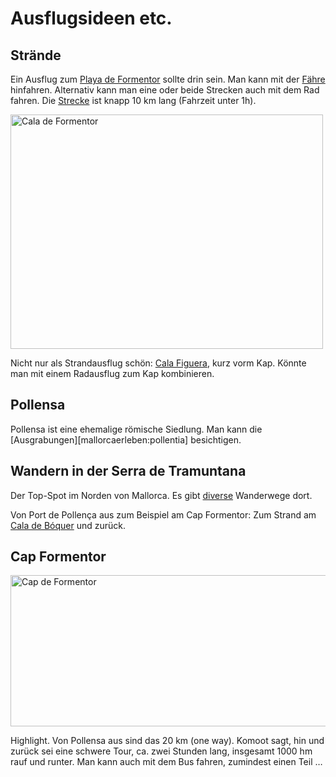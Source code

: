 ﻿# Ausflugsideen etc.

## Strände
Ein Ausflug zum [Playa de Formentor][beachinspector:formentor] sollte drin sein.
Man kann mit der [Fähre][nofrillsexcursions:ferry] hinfahren.
Alternativ kann man eine oder beide Strecken auch mit dem Rad fahren.
Die [Strecke][graphhopper:playaformentor] ist knapp 10 km lang (Fahrzeit unter 1h).

<a data-flickr-embed="true"  href="https://www.flickr.com/photos/cayetano/1163673866/" title="Cala de Formentor">
  <img src="https://live.staticflickr.com/1185/1163673866_e04d068f7b.jpg" width="500" height="375" alt="Cala de Formentor">
</a>

Nicht nur als Strandausflug schön: 
[Cala Figuera][beachinspector:figuera], kurz vorm Kap.
Könnte man mit einem Radausflug zum Kap kombinieren.
<!--
<a data-flickr-embed="true"  href="https://www.flickr.com/photos/michahummel/14979650333/" title="Serra de Tramuntana">
  <img src="https://live.staticflickr.com/3938/14979650333_667a9ddd3d.jpg" width="500" height="334" alt="Serra de Tramuntana">
</a>
<script async src="//embedr.flickr.com/assets/client-code.js" charset="utf-8"></script>
-->

## Pollensa
Pollensa ist eine ehemalige römische Siedlung.
Man kann die [Ausgrabungen][mallorcaerleben:pollentia] besichtigen.

## Wandern in der Serra de Tramuntana
Der Top-Spot im Norden von Mallorca.
Es gibt [diverse][komoot:uebersicht] Wanderwege dort.

Von Port de Pollença aus zum Beispiel am Cap Formentor:
Zum Strand am [Cala de Bóquer][komoot:boquer] und zurück.

## Cap Formentor
<a data-flickr-embed="true"  href="https://www.flickr.com/photos/sergeigussev/42771350690/" title="Cap de Formentor">
  <img src="https://live.staticflickr.com/1879/42771350690_7cd46e9f72_z.jpg" width="640" height="242" alt="Cap de Formentor">
</a>

Highlight.
Von Pollensa aus sind das 20 km (one way).
Komoot sagt, hin und zurück sei eine schwere Tour, ca. zwei Stunden lang, insgesamt 1000 hm rauf und runter.
Man kann auch mit dem Bus fahren, zumindest einen Teil …


<!----------->
<!-- Links -->
<!----------->

[beachinspector:formentor]: https://www.beach-inspector.com/de/b/playa-de-formentor "Playa de Formentor"
[nofrillsexcursions:ferry]: https://www.nofrills-excursions.com/excursions/ferry-service-from-port-pollensa-to-formentor/ "Ferry service from Port Pollensa to Formentor"
[graphhopper:playaformentor]: https://graphhopper.com/maps/?point=39.906416%2C3.08284&point=39.928744%2C3.134784&locale=de&vehicle=bike&weighting=fastest&elevation=true&use_miles=false&layer=Omniscale
[beachinspector:figuera]: https://www.beach-inspector.com/de/b/cala-figuera "Cala Figuera"
[komoot:uebersicht]: http://www.mallorca-erleben.info/ausflugstipps/ausurzeitundantike/pollentia.html "Die Römerstadt bei Alcúdia"
[komoot:uebersicht]: https://www.komoot.de/guide/59271/wandern-in-der-serra-de-tramuntana "Die 20 schönsten Wanderungen in der Serra de Tramuntana"
[komoot:boquer]: https://www.komoot.de/smarttour/24491 "Cala de Bóquer Runde von carrer de Roger de Flor"

